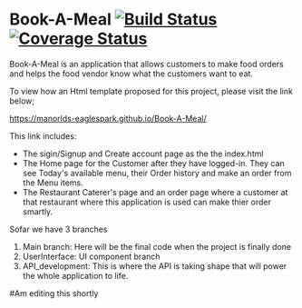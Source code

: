 # Book-A-Meal     [![Build Status](https://travis-ci.org/Manorlds-Eaglespark/Book-A-Meal.svg?branch=master)](https://travis-ci.org/Manorlds-Eaglespark/Book-A-Meal)                    [![Coverage Status](https://coveralls.io/repos/github/Manorlds-Eaglespark/Book-A-Meal/badge.svg?branch=master)](https://coveralls.io/github/Manorlds-Eaglespark/Book-A-Meal?branch=master)

Book-A-Meal is an application that allows customers to make food orders and helps the food vendor know what the customers want to eat.

To view how an Html template proposed for this project, please visit the link below;

https://manorlds-eaglespark.github.io/Book-A-Meal/

This link includes:
- The sigin/Signup and Create account page as the the index.html
- The Home page for the Customer after they have logged-in. They can see Today's available menu, their Order history and make an order     from the Menu items.
- The Restaurant Caterer's page and an order page where a customer at that restaurant where this application is used can make thier order smartly.

Sofar we have 3 branches
1. Main branch: Here will be the final code when the project is finally done
2. UserInterface: UI component branch
3. API_development: This is where the API is taking shape that will power the whole application to life.

#Am editing this shortly
